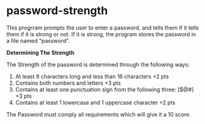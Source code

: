 # password-strength

This progrram prompts the user to enter a password, and tells them if it tells them if it is strong or not. If it is strong, the program stores the password in a file named "password".

**Determining The Strength**

The Strength of the password is determined through the following ways:
1. At least 8 characters long and less than 16 characters     	                                              +2 pts
2. Contains both numbers and letters	                                                                        +3 pts
3. Contains at least one punctuation sign from the following three: [$@#]	                                    +3 pts
4. Contains at least 1 lowercase and 1 uppercase character	                                                  +2 pts

The Password must comply all requirements which will give it a 10 score.


